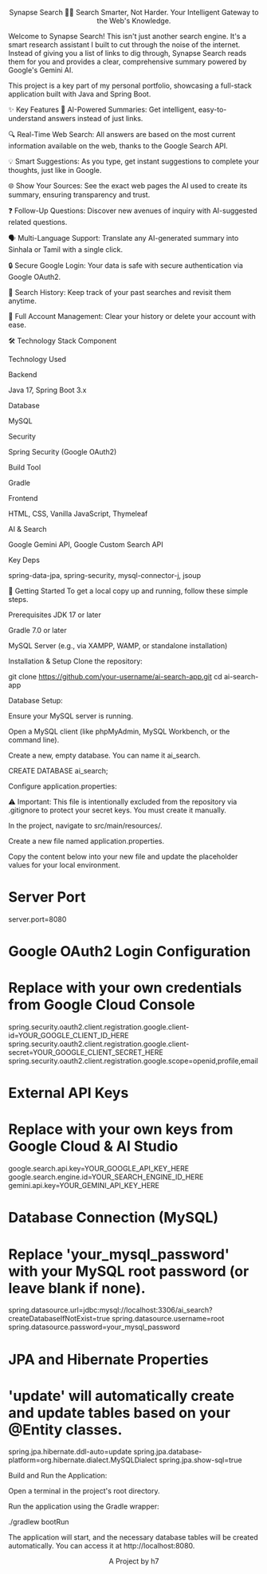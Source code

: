 <div align="center">

Synapse Search 🧠✨
Search Smarter, Not Harder. Your Intelligent Gateway to the Web's Knowledge.
</div>

Welcome to Synapse Search! This isn't just another search engine. It's a smart research assistant I built to cut through the noise of the internet. Instead of giving you a list of links to dig through, Synapse Search reads them for you and provides a clear, comprehensive summary powered by Google's Gemini AI.

This project is a key part of my personal portfolio, showcasing a full-stack application built with Java and Spring Boot.

✨ Key Features
🧠 AI-Powered Summaries: Get intelligent, easy-to-understand answers instead of just links.

🔍 Real-Time Web Search: All answers are based on the most current information available on the web, thanks to the Google Search API.

💡 Smart Suggestions: As you type, get instant suggestions to complete your thoughts, just like in Google.

🌐 Show Your Sources: See the exact web pages the AI used to create its summary, ensuring transparency and trust.

❓ Follow-Up Questions: Discover new avenues of inquiry with AI-suggested related questions.

🗣️ Multi-Language Support: Translate any AI-generated summary into Sinhala or Tamil with a single click.

🔒 Secure Google Login: Your data is safe with secure authentication via Google OAuth2.

📖 Search History: Keep track of your past searches and revisit them anytime.

👤 Full Account Management: Clear your history or delete your account with ease.

🛠️ Technology Stack
Component

Technology Used

Backend

Java 17, Spring Boot 3.x

Database

MySQL

Security

Spring Security (Google OAuth2)

Build Tool

Gradle

Frontend

HTML, CSS, Vanilla JavaScript, Thymeleaf

AI & Search

Google Gemini API, Google Custom Search API

Key Deps

spring-data-jpa, spring-security, mysql-connector-j, jsoup

🚀 Getting Started
To get a local copy up and running, follow these simple steps.

Prerequisites
JDK 17 or later

Gradle 7.0 or later

MySQL Server (e.g., via XAMPP, WAMP, or standalone installation)

Installation & Setup
Clone the repository:

git clone https://github.com/your-username/ai-search-app.git
cd ai-search-app

Database Setup:

Ensure your MySQL server is running.

Open a MySQL client (like phpMyAdmin, MySQL Workbench, or the command line).

Create a new, empty database. You can name it ai_search.

CREATE DATABASE ai_search;

Configure application.properties:

⚠️ Important: This file is intentionally excluded from the repository via .gitignore to protect your secret keys. You must create it manually.

In the project, navigate to src/main/resources/.

Create a new file named application.properties.

Copy the content below into your new file and update the placeholder values for your local environment.

# Server Port
server.port=8080

# Google OAuth2 Login Configuration
# Replace with your own credentials from Google Cloud Console
spring.security.oauth2.client.registration.google.client-id=YOUR_GOOGLE_CLIENT_ID_HERE
spring.security.oauth2.client.registration.google.client-secret=YOUR_GOOGLE_CLIENT_SECRET_HERE
spring.security.oauth2.client.registration.google.scope=openid,profile,email

# External API Keys
# Replace with your own keys from Google Cloud & AI Studio
google.search.api.key=YOUR_GOOGLE_API_KEY_HERE
google.search.engine.id=YOUR_SEARCH_ENGINE_ID_HERE
gemini.api.key=YOUR_GEMINI_API_KEY_HERE

# Database Connection (MySQL)
# Replace 'your_mysql_password' with your MySQL root password (or leave blank if none).
spring.datasource.url=jdbc:mysql://localhost:3306/ai_search?createDatabaseIfNotExist=true
spring.datasource.username=root
spring.datasource.password=your_mysql_password

# JPA and Hibernate Properties
# 'update' will automatically create and update tables based on your @Entity classes.
spring.jpa.hibernate.ddl-auto=update
spring.jpa.database-platform=org.hibernate.dialect.MySQLDialect
spring.jpa.show-sql=true

Build and Run the Application:

Open a terminal in the project's root directory.

Run the application using the Gradle wrapper:

./gradlew bootRun

The application will start, and the necessary database tables will be created automatically. You can access it at http://localhost:8080.

<div align="center">

A Project by h7

</div>
